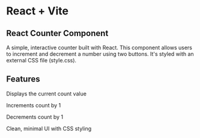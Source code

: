 # React + Vite

 ## React Counter Component
A simple, interactive counter built with React. This component allows users to increment and decrement a number using two buttons. It's styled with an external CSS file (style.css).

 ## Features
Displays the current count value

Increments count by 1

Decrements count by 1

Clean, minimal UI with CSS styling